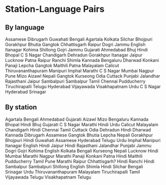 # Station-Language Pairs

## By language
Assamese                Dibrugarh
                        Guwahati
Bengali                 Agartala
                        Kolkata
                        Silchar
Bhojpuri                Gorakhpur
Bhutia                  Gangtok
Chhattisgarh            Raipur
Dogri                   Jammu
English                 Itanagar
                        Kohima
                        Shillong
Gojri                   Jammu
Gujarati                Ahmedabad
                        Bhuj
Hindi                   Bhopal
                        C S Nagar
                        Chandigarh
                        Dehradun
                        Gorakhpur
                        Itanagar
                        Jaipur
                        Lucknow
                        Patna
                        Raipur
                        Ranchi
                        Shimla
Kannada                 Bengaluru
                        Dharwad
Konkani                 Panaji
Lepcha                  Gangtok
Maithili                Patna
Malayalam               Calicut
                        Thiruvananthapuram 
Manipuri                Imphal
Marathi                 C S Nagar
                        Mumbai
                        Nagpur
                        Pune
Mizo                    Aizawl
Nepali                  Gangtok
                        Kurseong
Odia                    Cuttack
Punjabi                 Jalandhar
Rajasthani              Jaipur
Sambalpuri              Sambalpur
Tamil                   Chennai
                        Pudducherry
                        Tiruchirapalli
Telugu                  Hyderabad
                        Vijayawada
                        Visakhapatnam
Urdu                    C S Nagar
                        Hyderabad
                        Srinagar


## By station
Agartala                Bengali
Ahmedabad               Gujarati
Aizawl                  Mizo
Bengaluru               Kannada
Bhopal                  Hindi
Bhuj                    Gujarati
C S Nagar               Marathi
                        Hindi
                        Urdu
Calicut                 Malayalam
Chandigarh              Hindi
Chennai                 Tamil
Cuttack                 Odia
Dehradun                Hindi
Dharwad                 Kannada
Dibrugarh               Assamese
Gangtok                 Bhutia
                        Lepcha
                        Nepali
Gorakhpur               Bhojpuri
                        Hindi
Guwahati                Assamese
Hyderabad               Telugu
                        Urdu
Imphal                  Manipuri
Itanagar                English
                        Hindi
Jaipur                  Hindi
                        Rajasthani
Jalandhar               Punjabi
Jammu                   Dogri
                        Gojri
Kohima                  English
Kolkata                 Bengali
Kurseong                Nepali
Lucknow                 Hindi
Mumbai                  Marathi
Nagpur                  Marathi
Panaji                  Konkani
Patna                   Hindi
                        Maithili
Pudducherry             Tamil
Pune                    Marathi
Raipur                  Chhattisgarh?
                        Hindi
Ranchi                  Hindi
Sambalpur               Sambalpuri
Shillong                English
Shimla                  Hindi
Silchar                 Bengali
Srinagar                Urdu
Thiruvananthapuram      Malayalam
Tiruchirapalli          Tamil
Vijayawada              Telugu
Visakhapatnam           Telugu
